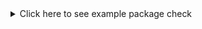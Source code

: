 
<details>
<summary>Click here to see example package check</summary>
<p>


git hash: (Not a git repository)

- &#9989; Package uses 'roxygen2'
- &#10060; Package does not have a 'contributing.md' file
- &#10060; Package does not have a 'CITATION' file
- &#10060; Package does not have a 'codemeta.json' file
- &#9989; All functions have examples
- &#10060; Package 'DESCRIPTION' does not have a URL field
- &#10060; Package 'DESCRIPTION' does not have a BugReports field
- &#9989; Package name is available
- &#9989; Package has continuous integration checks
- &#10060; Package coverage is 0% (should be at least 75%)
- &#9989; R CMD check found no errors
- &#9989; R CMD check found no warnings
- &#9989; This package still has TODO standards and can not be submitted

**Important:** All failing checks above must be addressed prior to proceeding

Package License: GPL-3

---

**1. srr**

This package is in the following category:

- *Regression and Supervised Learning*

&#9989; This package still has TODO standards and can not be submitted

[Click here to view output of 'srr_report'](https://ropenscilabs.github.io/roreviewapi/static/demo_srr77dfe392.html), which can be re-generated locally by running the [`srr_report() function](https://ropenscilabs.github.io/srr/reference/srr_report.html) from within a local clone of the repository.

---


**2. Statistical Properties**

This package features some noteworthy statistical properties which may need to be clarified by a handling editor prior to progressing.

<details>
<summary>click to see</summary>
<p>

The package has:

- code in R (35% in 5 files) and C++ (65% in 2 files)
- 1 authors
- no  vignette
- no internal data file
- 1 imported package
- no exported function
- 4 non-exported functions in R (median 3 lines of code)
- 3 C++ functions (median 4 lines of code)

---

Statistical properties of package structure as distributional percentiles in relation to all current CRAN packages
The following terminology is used:
- `loc` = "Lines of Code"
- `fn` = "function"
- `exp`/`not_exp` = exported / not exported

The final measure (`fn_call_network_size`) is the total number of calls between functions (in R), or more abstract relationships between code objects in other languages. Values are flagged as "noteworthy" when they lie in the upper or lower 5th percentile.

|measure              | value| percentile|noteworthy |
|:--------------------|-----:|----------:|:----------|
|files_R              |     5|       29.8|           |
|files_src            |     2|       77.4|           |
|files_vignettes      |     0|        0.0|TRUE       |
|files_tests          |     2|       64.1|           |
|loc_R                |    12|        0.5|TRUE       |
|loc_src              |    22|        0.3|TRUE       |
|loc_tests            |     6|        4.2|TRUE       |
|num_vignettes        |     0|        0.0|TRUE       |
|n_fns_r              |     4|        0.5|TRUE       |
|n_fns_r_exported     |     0|        0.0|TRUE       |
|n_fns_r_not_exported |     4|        2.6|TRUE       |
|n_fns_src            |     3|       77.0|           |
|n_fns_per_file_r     |     1|        0.0|TRUE       |
|n_fns_per_file_src   |     2|        6.7|           |
|num_params_per_fn    |     0|        0.0|TRUE       |
|loc_per_fn_r         |     3|        2.3|TRUE       |
|loc_per_fn_r_not_exp |     3|        4.0|TRUE       |
|loc_per_fn_src       |     4|        1.8|TRUE       |
|fn_call_network_size |     1|        0.3|TRUE       |

---
</p></details>


**2a. Network visualisation**

[Click here](https://ropenscilabs.github.io/roreviewapi/static/demo_pkgstats77dfe392.html) for interactive network visualisation of calls between objects in package.

---

**3. `goodpractice` and other checks**

<details>
<summary>click to see</summary>
<p>


---


**3b. `goodpractice` results**


**R CMD check**

R CMD check generated the following check_fails:

1. description_url
2. description_bugreports

**Test Coverage**

Package: 0

The following files are not completely covered by tests:

file | coverage
--- | ---
R/test.R | 0%
src/cpptest.cpp | 0%



</p>
</details>

---

<details>
<summary>Package Versions</summary>
<p>

|package  |version   |
|:--------|:---------|
|pkgstats |0.0.0.135 |
|pkgcheck |0.0.1.321 |
|srr      |0.0.1.75  |

</p>
</details>

</p>
</details>
